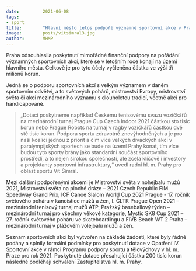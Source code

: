 ```yaml
---
date:         2021-06-08
tags:         
- sport
title:        "Hlavní město letos podpoří významné sportovní akce v Praze mimořádně dalšími třemi miliony korun"
image: 	      posts/vitsimral3.jpg
author:       MHMP
---
```


Praha odsouhlasila poskytnutí mimořádné finanční podpory na pořádání významných sportovních akcí, které se v letošním roce konají na území hlavního města. Celkově je pro tyto účely vyčleněna částka ve výši tří milionů korun.

Jedná se o podporu sportovních akcí s velkým významem v daném sportovním odvětví, a to světových pohárů, mistrovství Evropy, mistrovství světa či akcí mezinárodního významu s dlouholetou tradicí, včetně akcí pro handicapované.

> „Dotaci poskytneme například Českému tenisovému svazu vozíčkářů na mezinárodní turnaj Prague Cup Czech Indoor 2021 částkou sto tisíc korun nebo Prague Robots na turnaj v ragby vozíčkářů částkou dvě stě tisíc korun. Podpora sportu zdravotně znevýhodněných a je pro naši koalici jednou z priorit a čím více velkých diváckých akcí v paralympijských sportech se bude na území Prahy konat, tím více budou tyto sporty brány jako standardní součást sportovního prostředí, a to nejen širokou společností, ale zcela klíčově i investory a projektanty sportovní infrastruktury,“ uvedl radní hl. m. Prahy pro oblast sportu Vít Šimral.

Mezi dalšími podpořenými akcemi je Mistrovství světa v nohejbalu mužů 2021, Mistrovství světa na ploché dráze – 2021 Czech Republic FIM Speedway Grand Prix, ICF Canoe Slalom World Cup 2021 Prague - 17. ročník světového poháru v kanoistice mužů a žen, I. ČLTK Prague Open 2021 – mezinárodní tenisový turnaj mužů ATP, Pražský baseballový týden – mezinárodní turnaj pro všechny věkové kategorie, Mystic SK8 Cup 2021 – 27. ročník světového poháru ve skateboardingu a FIVB Beach WT 2 Praha – mezinárodní turnaj v plážovém volejbalu mužů a žen.

Seznam sportovních akcí byl vytvořen na základě žádostí, které byly řádně podány a splnily formální podmínky pro poskytnutí dotace v Opatření IV. Sportovní akce v rámci Programu podpory sportu a tělovýchovy v hl. m. Praze pro rok 2021. Poskytnuté dotace přesahující částku 200 tisíc korun následně podléhají schválení Zastupitelstva hl. m. Prahy. 

